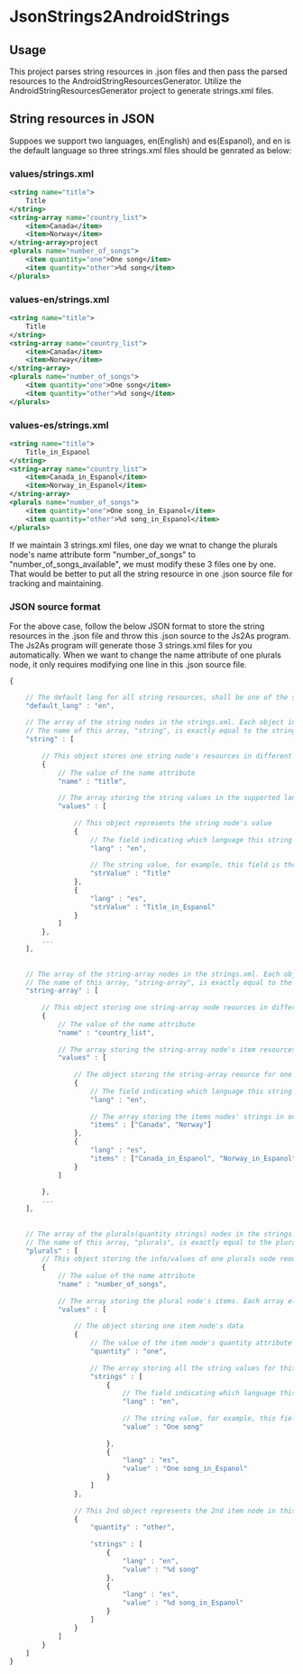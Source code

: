 JsonStrings2AndroidStrings
===============================


## Usage
This project parses string resources in .json files and then pass the parsed resources to the AndroidStringResourcesGenerator. Utilize the AndroidStringResourcesGenerator project to generate strings.xml files.


## String resources in JSON

Suppoes we support two languages, en(English) and es(Espanol), and en is the default language so three strings.xml files should be genrated as below:

### values/strings.xml
```xml
<string name="title">
	Title
</string>
<string-array name="country_list">
	<item>Canada</item>
	<item>Norway</item>
</string-array>project
<plurals name="number_of_songs">
	<item quantity="one">One song</item>
	<item quantity="other">%d song</item>
</plurals>
```

### values-en/strings.xml
```xml
<string name="title">
	Title
</string>
<string-array name="country_list">
	<item>Canada</item>
	<item>Norway</item>
</string-array>
<plurals name="number_of_songs">
	<item quantity="one">One song</item>
	<item quantity="other">%d song</item>
</plurals>
```

### values-es/strings.xml
```xml
<string name="title">
	Title_in_Espanol
</string>
<string-array name="country_list">
	<item>Canada_in_Espanol</item>
	<item>Norway_in_Espanol</item>
</string-array>
<plurals name="number_of_songs">
	<item quantity="one">One song_in_Espanol</item>
	<item quantity="other">%d song_in_Espanol</item>
</plurals>
```

If we maintain 3 strings.xml files, one day we wnat to change the plurals node's name attribute form "number_of_songs" to "number_of_songs_available", we must modify these 3 files one by one. That would be better to put all the string resource in one .json source file for tracking and maintaining.


### JSON source format

For the above case, follow the below JSON format to store the string resources in the .json file and throw this .json source to the Js2As program.
The Js2As program will generate those 3 strings.xml files for you automatically. When we want to change the name attribute of one plurals node, it only requires modifying one line in this .json source file.

```javascript
{

	// The default lang for all string resources, shall be one of the supported langs in the below string resources.
	"default_lang" : "en",
	
	// The array of the string nodes in the strings.xml. Each object in the array represents one string node.
	// The name of this array, "string", is exactly equal to the string node's tag name, <string>
	"string" : [	
		
		// This object stores one string node's resources in different languages.
		{
			// The value of the name attribute
			"name" : "title",
			
			// The array storing the string values in the supported langs
			"values" : [ 
				
				// This object represents the string node's value
				{
					// The field indicating which language this string value belongs to, for example this field says the supported lang is English(en).
					"lang" : "en",
					
					// The string value, for example, this field is the word, "Title", in Engish
					"strValue" : "Title" 
				},
				{
					"lang" : "es",
					"strValue" : "Title_in_Espanol"
				}
			]
		},
		...
	],
	
	
	// The array of the string-array nodes in the strings.xml. Each object in the array represents one string-array node.
	// The name of this array, "string-array", is exactly equal to the string-array node's tag name, <string-array>.
	"string-array" : [
	
		// This object storing one string-array node reources in different langauges
		{
			// The value of the name attribute
			"name" : "country_list",
			
			// The array storing the string-array node's item resources in different supported languages.
			"values" : [
				
				// The object storing the string-array reource for one specific langauge
				{
					// The field indicating which language this string value belongs to. For example this field says the supported lang is English(en).
					"lang" : "en",
					
					// The array storing the items nodes' strings in one sepecific language. For example, this array stores the country list in English
					"items" : ["Canada", "Norway"]
				},				
				{
					"lang" : "es",
					"items" : ["Canada_in_Espanol", "Norway_in_Espanol"]
				}
			]
		
		},
		...
	],
	
	
	// The array of the plurals(quantity strings) nodes in the strings.xml. Each object in the array represents one plurals node.
	// The name of this array, "plurals", is exactly equal to the plurals node's tag name, <plurals>.
	"plurals" : [
		// This object storing the info/values of one plurals node reource
		{
			// The value of the name attribute
			"name" : "number_of_songs",
			
			// The array storing the plural node's items. Each array element stores one item node's data
			"values" : [
			
				// The object storing one item node's data
				{				
					// The value of the item node's quantity attribute
					"quantity" : "one",
					
					// The array storing all the string values for this quantity in the supported langs
					"strings" : [
						{
							// The field indicating which language this string value belongs to, for example this field says the supported lang is English(en).
							"lang" : "en",
							
							// The string value, for example, this field is the word, "One song", in Engish
							"value" : "One song"
							
						},
						{
							"lang" : "es",
							"value" : "One song_in_Espanol"
						}
					]
				},
			
				// This 2nd object represents the 2nd item node in this plurals(with name="number_of_songs") node.
				{				
					"quantity" : "other",
					
					"strings" : [
						{
							"lang" : "en",
							"value" : "%d song" 							
						},
						{
							"lang" : "es",
							"value" : "%d song_in_Espanol"
						}
					]
				}
			]
		}
	]
}
```

